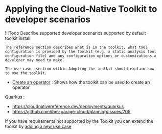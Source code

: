 # Applying the Cloud-Native Toolkit to developer scenarios

!!!Todo
    Describe supported developer scenarios supported by default toolkit install

    The reference section describes what is in the toolkit, what tool configuration is provided by the toolkit (e.g. a static analysis tool configuration file) and any configuration options or customizations a developer may need to make.
    
    The use-cases section within Adopting the toolkit should explain how to use the toolkit.

- [Create an operator](operator/operator.md) : Shows how the toolkit can be used to create an operator

Quarkus : 
- https://cloudnativereference.dev/deployments/quarkus
- https://github.com/ibm-garage-cloud/planning/issues/705

If you have requirements not supported by the Toolkit you can extend the toolkit by [adding a new use case](add-use-case.md)
